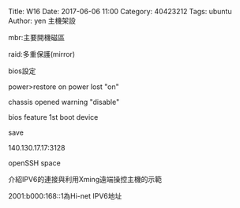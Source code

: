 Title: W16
Date: 2017-06-06 11:00
Category: 40423212
Tags: ubuntu
Author: yen
主機架設
<!-- PELICAN_END_SUMMARY -->
mbr:主要開機磁區

raid:多重保護(mirror)

bios設定

power>restore on power lost "on"

chassis opened warning "disable"

bios feature 1st boot device

save

140.130.17.17:3128

openSSH space

介紹IPV6的連接與利用Xming遠端操控主機的示範

2001:b000:168::1為Hi-net IPV6地址